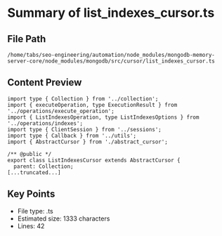 # Summary of list_indexes_cursor.ts
  
## File Path
`/home/tabs/seo-engineering/automation/node_modules/mongodb-memory-server-core/node_modules/mongodb/src/cursor/list_indexes_cursor.ts`

## Content Preview
```
import type { Collection } from '../collection';
import { executeOperation, type ExecutionResult } from '../operations/execute_operation';
import { ListIndexesOperation, type ListIndexesOptions } from '../operations/indexes';
import type { ClientSession } from '../sessions';
import type { Callback } from '../utils';
import { AbstractCursor } from './abstract_cursor';

/** @public */
export class ListIndexesCursor extends AbstractCursor {
  parent: Collection;
[...truncated...]
```

## Key Points
- File type: .ts
- Estimated size: 1333 characters
- Lines: 42
